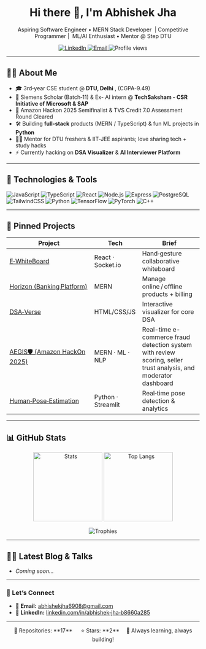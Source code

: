 <!-- Profile README for Abhishekjha41 -->

<h1 align="center">Hi&nbsp;there&nbsp;👋, I'm Abhishek Jha</h1>

<p align="center">
  Aspiring Software Engineer • MERN Stack Developer &nbsp;| Competitive Programmer |&nbsp; ML/AI Enthusiast • Mentor @ Step DTU
</p>

<p align="center">
  <a href="https://linkedin.com/in/abhishek-jha-b8660a285" target="_blank">
    <img alt="LinkedIn" src="https://img.shields.io/badge/LinkedIn-0A66C2?style=for-the-badge&logo=linkedin&logoColor=white">
  </a>
  <a href="mailto:abhishekjha6908@gmail.com">
    <img alt="Email" src="https://img.shields.io/badge/Gmail-D14836?style=for-the-badge&logo=gmail&logoColor=white">
  </a>
  <img alt="Profile views" src="https://komarev.com/ghpvc/?username=Abhishekjha41&style=for-the-badge&label=VIEWS">
</p>

---

## 🧑‍💻 About Me
- 🎓 3rd‑year CSE student @ **DTU, Delhi** , (CGPA-9.49)
- 💼 Siemens Scholar (Batch‑11) & Ex- AI intern @ **TechSaksham - CSR Initiative of Microsoft & SAP**
- 🌟 Amazon Hackon 2025 Semifinalist & TVS Credit 7.0 Assessment Round Cleared
- 🛠️ Building **full‑stack** products (MERN / TypeScript) & fun ML projects in **Python**
- 👨‍🏫 Mentor for DTU freshers & IIT‑JEE aspirants; love sharing tech + study hacks  
- ⚡ Currently hacking on **DSA Visualizer** & **AI Interviewer Platform**

---

## 🚀 Technologies & Tools
![JavaScript](https://img.shields.io/badge/-JavaScript-F7DF1E?logo=javascript&logoColor=black&style=flat)
![TypeScript](https://img.shields.io/badge/-TypeScript-3178C6?logo=typescript&logoColor=white&style=flat)
![React](https://img.shields.io/badge/-React-61DAFB?logo=react&logoColor=black&style=flat)
![Node.js](https://img.shields.io/badge/-Node.js-339933?logo=node.js&logoColor=white&style=flat)
![Express](https://img.shields.io/badge/-Express-000000?logo=express&logoColor=white&style=flat)
![PostgreSQL](https://img.shields.io/badge/-PostgreSQL-336791?logo=postgresql&logoColor=white&style=flat)
![TailwindCSS](https://img.shields.io/badge/-TailwindCSS-06B6D4?logo=tailwindcss&logoColor=white&style=flat)
![Python](https://img.shields.io/badge/-Python-3776AB?logo=python&logoColor=white&style=flat)
![TensorFlow](https://img.shields.io/badge/-TensorFlow-FF6F00?logo=tensorflow&logoColor=white&style=flat)
![PyTorch](https://img.shields.io/badge/-PyTorch-EE4C2C?logo=pytorch&logoColor=white&style=flat)
![C++](https://img.shields.io/badge/-C++-00599C?logo=cplusplus&logoColor=white&style=flat)

---

## 📌 Pinned Projects
| Project | Tech | Brief |
|---------|------|-------|
| [E‑WhiteBoard](https://github.com/Abhishekjha41/E-WhiteBoard) | React · Socket.io | Hand‑gesture collaborative whiteboard |
| [Horizon (Banking Platform)](https://github.com/Abhishekjha41/Horizon) | MERN | Manage online / offline products + billing |
| [DSA‑Verse](https://github.com/Abhishekjha41/DSA-Verse) | HTML/CSS/JS | Interactive visualizer for core DSA |
|  [AEGIS🛡️ (Amazon HackOn 2025)](https://github.com/Abhishekjha41/amazon-hackon-app) | MERN · ML · NLP | Real-time e-commerce fraud detection system with review scoring, seller trust analysis, and moderator dashboard |
| [Human‑Pose‑Estimation](https://github.com/Abhishekjha41/Human-Pose-Estimation) | Python · Streamlit | Real‑time pose detection & analytics |

---

## 📊 GitHub Stats

<p align="center">
  <img alt="Stats" src="https://github-readme-stats.vercel.app/api?username=Abhishekjha41&show_icons=true&theme=tokyonight" height="180">
  <img alt="Top Langs" src="https://github-readme-stats.vercel.app/api/top-langs/?username=Abhishekjha41&layout=compact&theme=tokyonight" height="180">
</p>

<p align="center">
  <img alt="Trophies" src="https://github-profile-trophy.vercel.app/?username=Abhishekjha41&theme=tokyonight&no-bg=true&margin-w=15">
</p>

---

## ✍🏻 Latest Blog & Talks
<!-- BLOG-POST-LIST:START -->
- _Coming soon…_
<!-- BLOG-POST-LIST:END -->

---

### 🔗 Let’s Connect
- 💌 **Email:** abhishekjha6908@gmail.com  
- 💼 **LinkedIn:** [linkedin.com/in/abhishek‑jha‑b8660a285](https://linkedin.com/in/abhishek-jha-b8660a285)

---

<p align="center">
  🚩 Repositories: **17**   ⭐ Stars: **2**  🔭 Always learning, always building!
</p>
